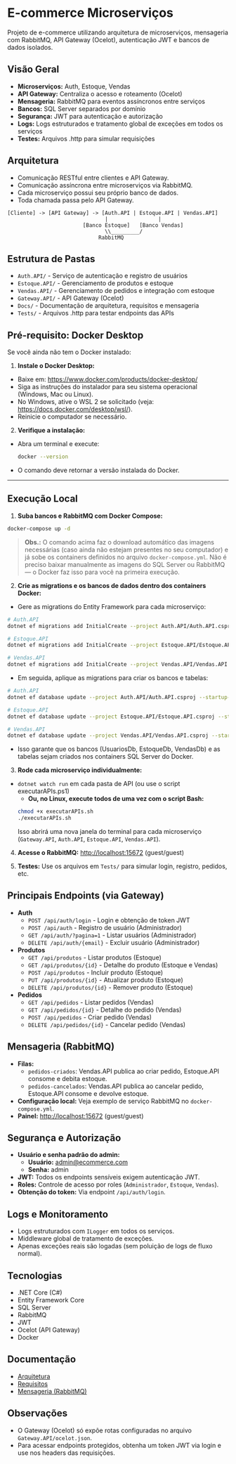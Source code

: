
# E-commerce Microserviços

Projeto de e-commerce utilizando arquitetura de microserviços, mensageria com RabbitMQ, API Gateway (Ocelot), autenticação JWT e bancos de dados isolados.

## Visão Geral

- **Microserviços:** Auth, Estoque, Vendas
- **API Gateway:** Centraliza o acesso e roteamento (Ocelot)
- **Mensageria:** RabbitMQ para eventos assíncronos entre serviços
- **Bancos:** SQL Server separados por domínio
- **Segurança:** JWT para autenticação e autorização
- **Logs:** Logs estruturados e tratamento global de exceções em todos os serviços
- **Testes:** Arquivos .http para simular requisições

## Arquitetura

- Comunicação RESTful entre clientes e API Gateway.
- Comunicação assíncrona entre microserviços via RabbitMQ.
- Cada microserviço possui seu próprio banco de dados.
- Toda chamada passa pelo API Gateway.

```
[Cliente] -> [API Gateway] -> [Auth.API | Estoque.API | Vendas.API]
                               |                |
                        [Banco Estoque]   [Banco Vendas]
                               \\_________/
                             RabbitMQ
```

## Estrutura de Pastas

- `Auth.API/` - Serviço de autenticação e registro de usuários
- `Estoque.API/` - Gerenciamento de produtos e estoque
- `Vendas.API/` - Gerenciamento de pedidos e integração com estoque
- `Gateway.API/` - API Gateway (Ocelot)
- `Docs/` - Documentação de arquitetura, requisitos e mensageria
- `Tests/` - Arquivos .http para testar endpoints das APIs



## Pré-requisito: Docker Desktop

Se você ainda não tem o Docker instalado:

1. **Instale o Docker Desktop:**
  - Baixe em: https://www.docker.com/products/docker-desktop/
  - Siga as instruções do instalador para seu sistema operacional (Windows, Mac ou Linux).
  - No Windows, ative o WSL 2 se solicitado (veja: https://docs.docker.com/desktop/wsl/).
  - Reinicie o computador se necessário.
2. **Verifique a instalação:**
  - Abra um terminal e execute:
    ```sh
    docker --version
    ```
  - O comando deve retornar a versão instalada do Docker.

---

## Execução Local

1. **Suba bancos e RabbitMQ com Docker Compose:**
  ```sh
  docker-compose up -d
  ```
  > **Obs.:** O comando acima faz o download automático das imagens necessárias (caso ainda não estejam presentes no seu computador) e já sobe os containers definidos no arquivo `docker-compose.yml`. Não é preciso baixar manualmente as imagens do SQL Server ou RabbitMQ — o Docker faz isso para você na primeira execução.

2. **Crie as migrations e os bancos de dados dentro dos containers Docker:**
  - Gere as migrations do Entity Framework para cada microserviço:
  
  ```sh
  # Auth.API
  dotnet ef migrations add InitialCreate --project Auth.API/Auth.API.csproj --startup-project Auth.API/Auth.API.csproj

  # Estoque.API
  dotnet ef migrations add InitialCreate --project Estoque.API/Estoque.API.csproj --startup-project Estoque.API/Estoque.API.csproj

  # Vendas.API
  dotnet ef migrations add InitialCreate --project Vendas.API/Vendas.API.csproj --startup-project Vendas.API/Vendas.API.csproj
  ```
  - Em seguida, aplique as migrations para criar os bancos e tabelas:

  ```sh
  # Auth.API
  dotnet ef database update --project Auth.API/Auth.API.csproj --startup-project Auth.API/Auth.API.csproj

  # Estoque.API
  dotnet ef database update --project Estoque.API/Estoque.API.csproj --startup-project Estoque.API/Estoque.API.csproj

  # Vendas.API
  dotnet ef database update --project Vendas.API/Vendas.API.csproj --startup-project Vendas.API/Vendas.API.csproj
  ```
  - Isso garante que os bancos (UsuariosDb, EstoqueDb, VendasDb) e as tabelas sejam criados nos containers SQL Server do Docker.

3. **Rode cada microserviço individualmente:**
  - `dotnet watch run` em cada pasta de API (ou use o script executarAPIs.ps1)
    - **Ou, no Linux, execute todos de uma vez com o script Bash:**
    ```sh
    chmod +x executarAPIs.sh
    ./executarAPIs.sh
    ```
    Isso abrirá uma nova janela do terminal para cada microserviço (`Gateway.API`, `Auth.API`, `Estoque.API`, `Vendas.API`).

4. **Acesse o RabbitMQ:** [http://localhost:15672](http://localhost:15672) (guest/guest)

5. **Testes:** Use os arquivos em `Tests/` para simular login, registro, pedidos, etc.

## Principais Endpoints (via Gateway)

- **Auth**
  - `POST /api/auth/login` - Login e obtenção de token JWT
  - `POST /api/auth` - Registro de usuário (Administrador)
  - `GET /api/auth/?pagina=1` - Listar usuários (Administrador)
  - `DELETE /api/auth/{email}` - Excluir usuário (Administrador)
- **Produtos**
  - `GET /api/produtos` - Listar produtos (Estoque)
  - `GET /api/produtos/{id}` - Detalhe do produto (Estoque e Vendas)
  - `POST /api/produtos` - Incluir produto (Estoque)
  - `PUT /api/produtos/{id}` - Atualizar produto (Estoque)
  - `DELETE /api/produtos/{id}` - Remover produto (Estoque)
- **Pedidos**
  - `GET /api/pedidos` - Listar pedidos (Vendas)
  - `GET /api/pedidos/{id}` - Detalhe do pedido (Vendas)
  - `POST /api/pedidos` - Criar pedido (Vendas)
  - `DELETE /api/pedidos/{id}` - Cancelar pedido (Vendas)

## Mensageria (RabbitMQ)

- **Filas:**
  - `pedidos-criados`: Vendas.API publica ao criar pedido, Estoque.API consome e debita estoque.
  - `pedidos-cancelados`: Vendas.API publica ao cancelar pedido, Estoque.API consome e devolve estoque.
- **Configuração local:** Veja exemplo de serviço RabbitMQ no `docker-compose.yml`.
- **Painel:** [http://localhost:15672](http://localhost:15672) (guest/guest)


## Segurança e Autorização

- **Usuário e senha padrão do admin:**
  - **Usuário:** admin@ecommerce.com
  - **Senha:** admin
- **JWT:** Todos os endpoints sensíveis exigem autenticação JWT.
- **Roles:** Controle de acesso por roles (`Administrador`, `Estoque`, `Vendas`).
- **Obtenção do token:** Via endpoint `/api/auth/login`.

## Logs e Monitoramento

- Logs estruturados com `ILogger` em todos os serviços.
- Middleware global de tratamento de exceções.
- Apenas exceções reais são logadas (sem poluição de logs de fluxo normal).

## Tecnologias

- .NET Core (C#)
- Entity Framework Core
- SQL Server
- RabbitMQ
- JWT
- Ocelot (API Gateway)
- Docker

## Documentação

- [Arquitetura](docs/arquitetura.md)
- [Requisitos](docs/requisitos.md)
- [Mensageria (RabbitMQ)](docs/mensageria.md)

## Observações

- O Gateway (Ocelot) só expõe rotas configuradas no arquivo `Gateway.API/ocelot.json`.
- Para acessar endpoints protegidos, obtenha um token JWT via login e use nos headers das requisições.